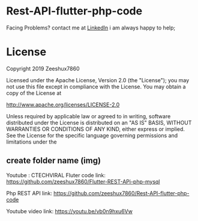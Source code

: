 # Rest-API-flutter-php-code

Facing Problems? contact me at   [LinkedIn](https://www.linkedin.com/in/zeeshu-x-5190b41a1/) i am always happy to help;

 # License
Copyright 2019 Zeeshux7860

Licensed under the Apache License, Version 2.0 (the "License");
you may not use this file except in compliance with the License.
You may obtain a copy of the License at

   http://www.apache.org/licenses/LICENSE-2.0

Unless required by applicable law or agreed to in writing, software
distributed under the License is distributed on an "AS IS" BASIS,
WITHOUT WARRANTIES OR CONDITIONS OF ANY KIND, either express or implied.
See the License for the specific language governing permissions and
limitations under the 
 
## create folder name (img) 



Youtube : CTECHVIRAL
Fluter code link: https://github.com/zeeshux7860/Flutter-REST-APi-php-mysql

Php REST API link:  https://github.com/zeeshux7860/Rest-API-flutter-php-code

Youtube video link: https://youtu.be/vb0n9hxu6Vw
 
